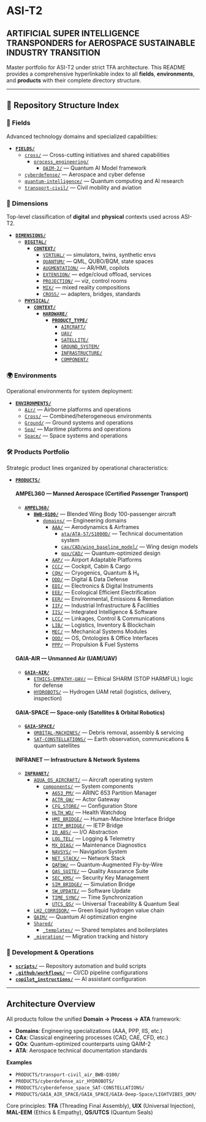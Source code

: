 # ASI-T2
## ARTIFICIAL SUPER INTELLIGENCE TRANSPONDERS for AEROSPACE SUSTAINABLE INDUSTRY TRANSITION

Master portfolio for ASI-T2 under strict TFA architecture. This README provides a comprehensive hyperlinkable index to all **fields**, **environments**, and **products** with their complete directory structure.

---

## 📁 Repository Structure Index

### 🧭 Fields
Advanced technology domains and specialized capabilities:

- **[`FIELDS/`](./FIELDS/)**
  - [`cross/`](./FIELDS/cross/) — Cross-cutting initiatives and shared capabilities
    - [`process_engineering/`](./FIELDS/cross/process_engineering/)
      - [`QAIM-2/`](./FIELDS/cross/process_engineering/QAIM-2/) — Quantum AI Model framework
  - [`cyberdefense/`](./FIELDS/cyberdefense/) — Aerospace and cyber defense
  - [`quantum-intelligence/`](./FIELDS/quantum-intelligence/) — Quantum computing and AI research
  - [`transport-civil/`](./FIELDS/transport-civil/) — Civil mobility and aviation

### 🧭 Dimensions
Top-level classification of **digital** and **physical** contexts used across ASI-T2.

- **[`DIMENSIONS/`](./DIMENSIONS/)**
  - **[`DIGITAL/`](./DIMENSIONS/DIGITAL/)**
    - **[`CONTEXT/`](./DIMENSIONS/DIGITAL/CONTEXT/)**
      - [`VIRTUAL/`](./DIMENSIONS/DIGITAL/CONTEXT/VIRTUAL/) — simulators, twins, synthetic envs
      - [`QUANTUM/`](./DIMENSIONS/DIGITAL/CONTEXT/QUANTUM/) — QML, QUBO/BQM, state spaces
      - [`AUGMENTATION/`](./DIMENSIONS/DIGITAL/CONTEXT/AUGMENTATION/) — AR/HMI, copilots
      - [`EXTENSION/`](./DIMENSIONS/DIGITAL/CONTEXT/EXTENSION/) — edge/cloud offload, services
      - [`PROJECTION/`](./DIMENSIONS/DIGITAL/CONTEXT/PROJECTION/) — viz, control rooms
      - [`MIX/`](./DIMENSIONS/DIGITAL/CONTEXT/MIX/) — mixed reality compositions
      - [`CROSS/`](./DIMENSIONS/DIGITAL/CONTEXT/CROSS/) — adapters, bridges, standards
  - **[`PHYSICAL/`](./DIMENSIONS/PHYSICAL/)**
    - **[`CONTEXT/`](./DIMENSIONS/PHYSICAL/CONTEXT/)**
      - **[`HARDWARE/`](./DIMENSIONS/PHYSICAL/CONTEXT/HARDWARE/)**
        - **[`PRODUCT_TYPE/`](./DIMENSIONS/PHYSICAL/CONTEXT/HARDWARE/PRODUCT_TYPE/)**
          - [`AIRCRAFT/`](./DIMENSIONS/PHYSICAL/CONTEXT/HARDWARE/PRODUCT_TYPE/AIRCRAFT/)
          - [`UAV/`](./DIMENSIONS/PHYSICAL/CONTEXT/HARDWARE/PRODUCT_TYPE/UAV/)
          - [`SATELLITE/`](./DIMENSIONS/PHYSICAL/CONTEXT/HARDWARE/PRODUCT_TYPE/SATELLITE/)
          - [`GROUND_SYSTEM/`](./DIMENSIONS/PHYSICAL/CONTEXT/HARDWARE/PRODUCT_TYPE/GROUND_SYSTEM/)
          - [`INFRASTRUCTURE/`](./DIMENSIONS/PHYSICAL/CONTEXT/HARDWARE/PRODUCT_TYPE/INFRASTRUCTURE/)
          - [`COMPONENT/`](./DIMENSIONS/PHYSICAL/CONTEXT/HARDWARE/PRODUCT_TYPE/COMPONENT/)

### 🌍 Environments
Operational environments for system deployment:

- **[`ENVIRONMENTS/`](./ENVIRONMENTS/)**
  - [`Air/`](./ENVIRONMENTS/Air/) — Airborne platforms and operations
  - [`Cross/`](./ENVIRONMENTS/Cross/) — Combined/heterogeneous environments
  - [`Ground/`](./ENVIRONMENTS/Ground/) — Ground systems and operations
  - [`Sea/`](./ENVIRONMENTS/Sea/) — Maritime platforms and operations
  - [`Space/`](./ENVIRONMENTS/Space/) — Space systems and operations

### 🛠️ Products Portfolio
Strategic product lines organized by operational characteristics:

- **[`PRODUCTS/`](./PRODUCTS/)**
  
  #### AMPEL360 — Manned Aerospace (Certified Passenger Transport)
  - **[`AMPEL360/`](./PRODUCTS/AMPEL360/)**
    - **[`BWB-Q100/`](./PRODUCTS/AMPEL360/BWB-Q100/)** — Blended Wing Body 100-passenger aircraft
      - [`domains/`](./PRODUCTS/AMPEL360/BWB-Q100/domains/) — Engineering domains
        - [`AAA/`](./PRODUCTS/AMPEL360/BWB-Q100/domains/AAA/) — Aerodynamics & Airframes
          - [`ata/ATA-57/S1000D/`](./PRODUCTS/AMPEL360/BWB-Q100/domains/AAA/ata/ATA-57/S1000D/) — Technical documentation system
          - [`cax/CAD/wing_baseline_model/`](./PRODUCTS/AMPEL360/BWB-Q100/domains/AAA/cax/CAD/wing_baseline_model/) — Wing design models
          - [`qox/CAD/`](./PRODUCTS/AMPEL360/BWB-Q100/domains/AAA/qox/CAD/) — Quantum-optimized design
        - [`AAP/`](./PRODUCTS/AMPEL360/BWB-Q100/domains/AAP/) — Airport Adaptable Platforms
        - [`CCC/`](./PRODUCTS/AMPEL360/BWB-Q100/domains/CCC/) — Cockpit, Cabin & Cargo
        - [`CQH/`](./PRODUCTS/AMPEL360/BWB-Q100/domains/CQH/) — Cryogenics, Quantum & H₂
        - [`DDD/`](./PRODUCTS/AMPEL360/BWB-Q100/domains/DDD/) — Digital & Data Defense
        - [`EDI/`](./PRODUCTS/AMPEL360/BWB-Q100/domains/EDI/) — Electronics & Digital Instruments
        - [`EEE/`](./PRODUCTS/AMPEL360/BWB-Q100/domains/EEE/) — Ecological Efficient Electrification
        - [`EER/`](./PRODUCTS/AMPEL360/BWB-Q100/domains/EER/) — Environmental, Emissions & Remediation
        - [`IIF/`](./PRODUCTS/AMPEL360/BWB-Q100/domains/IIF/) — Industrial Infrastructure & Facilities
        - [`IIS/`](./PRODUCTS/AMPEL360/BWB-Q100/domains/IIS/) — Integrated Intelligence & Software
        - [`LCC/`](./PRODUCTS/AMPEL360/BWB-Q100/domains/LCC/) — Linkages, Control & Communications
        - [`LIB/`](./PRODUCTS/AMPEL360/BWB-Q100/domains/LIB/) — Logistics, Inventory & Blockchain
        - [`MEC/`](./PRODUCTS/AMPEL360/BWB-Q100/domains/MEC/) — Mechanical Systems Modules
        - [`OOO/`](./PRODUCTS/AMPEL360/BWB-Q100/domains/OOO/) — OS, Ontologies & Office Interfaces
        - [`PPP/`](./PRODUCTS/AMPEL360/BWB-Q100/domains/PPP/) — Propulsion & Fuel Systems

  #### GAIA-AIR — Unmanned Air (UAM/UAV)
  - **[`GAIA-AIR/`](./PRODUCTS/GAIA-AIR/)**
    - [`ETHICS-EMPATHY-UAV/`](./PRODUCTS/GAIA-AIR/ETHICS-EMPATHY-UAV/) — Ethical SHARM (STOP HARMFUL) logic for defense
    - [`HYDROBOTS/`](./PRODUCTS/GAIA-AIR/HYDROBOTS/) — Hydrogen UAM retail (logistics, delivery, inspection)

  #### GAIA-SPACE — Space-only (Satellites & Orbital Robotics)
  - **[`GAIA-SPACE/`](./PRODUCTS/GAIA-SPACE/)**
    - [`ORBITAL-MACHINES/`](./PRODUCTS/GAIA-SPACE/ORBITAL-MACHINES/) — Debris removal, assembly & servicing
    - [`SAT-CONSTELLATIONS/`](./PRODUCTS/GAIA-SPACE/SAT-CONSTELLATIONS/) — Earth observation, communications & quantum satellites

  #### INFRANET — Infrastructure & Network Systems
  - **[`INFRANET/`](./PRODUCTS/INFRANET/)**
    - [`AQUA_OS_AIRCRAFT/`](./PRODUCTS/INFRANET/AQUA_OS_AIRCRAFT/) — Aircraft operating system
      - [`components/`](./PRODUCTS/INFRANET/AQUA_OS_AIRCRAFT/components/) — System components
        - [`A653_PM/`](./PRODUCTS/INFRANET/AQUA_OS_AIRCRAFT/components/A653_PM/) — ARINC 653 Partition Manager
        - [`ACTR_GW/`](./PRODUCTS/INFRANET/AQUA_OS_AIRCRAFT/components/ACTR_GW/) — Actor Gateway
        - [`CFG_STORE/`](./PRODUCTS/INFRANET/AQUA_OS_AIRCRAFT/components/CFG_STORE/) — Configuration Store
        - [`HLTH_WD/`](./PRODUCTS/INFRANET/AQUA_OS_AIRCRAFT/components/HLTH_WD/) — Health Watchdog
        - [`HMI_BRIDGE/`](./PRODUCTS/INFRANET/AQUA_OS_AIRCRAFT/components/HMI_BRIDGE/) — Human-Machine Interface Bridge
        - [`IETP_BRIDGE/`](./PRODUCTS/INFRANET/AQUA_OS_AIRCRAFT/components/IETP_BRIDGE/) — IETP Bridge
        - [`IO_ABS/`](./PRODUCTS/INFRANET/AQUA_OS_AIRCRAFT/components/IO_ABS/) — I/O Abstraction
        - [`LOG_TEL/`](./PRODUCTS/INFRANET/AQUA_OS_AIRCRAFT/components/LOG_TEL/) — Logging & Telemetry
        - [`MX_DIAG/`](./PRODUCTS/INFRANET/AQUA_OS_AIRCRAFT/components/MX_DIAG/) — Maintenance Diagnostics
        - [`NAVSYS/`](./PRODUCTS/INFRANET/AQUA_OS_AIRCRAFT/components/NAVSYS/) — Navigation System
        - [`NET_STACK/`](./PRODUCTS/INFRANET/AQUA_OS_AIRCRAFT/components/NET_STACK/) — Network Stack
        - [`QAFbW/`](./PRODUCTS/INFRANET/AQUA_OS_AIRCRAFT/components/QAFbW/) — Quantum-Augmented Fly-by-Wire
        - [`QAS_SUITE/`](./PRODUCTS/INFRANET/AQUA_OS_AIRCRAFT/components/QAS_SUITE/) — Quality Assurance Suite
        - [`SEC_KMS/`](./PRODUCTS/INFRANET/AQUA_OS_AIRCRAFT/components/SEC_KMS/) — Security Key Management
        - [`SIM_BRIDGE/`](./PRODUCTS/INFRANET/AQUA_OS_AIRCRAFT/components/SIM_BRIDGE/) — Simulation Bridge
        - [`SW_UPDATE/`](./PRODUCTS/INFRANET/AQUA_OS_AIRCRAFT/components/SW_UPDATE/) — Software Update
        - [`TIME_SYNC/`](./PRODUCTS/INFRANET/AQUA_OS_AIRCRAFT/components/TIME_SYNC/) — Time Synchronization
        - [`UTCS_QS/`](./PRODUCTS/INFRANET/AQUA_OS_AIRCRAFT/components/UTCS_QS/) — Universal Traceability & Quantum Seal
    - [`LH2_CORRIDOR/`](./PRODUCTS/INFRANET/LH2_CORRIDOR/) — Green liquid hydrogen value chain
    - [`QAIM/`](./PRODUCTS/INFRANET/QAIM/) — Quantum AI optimization engine
    - [`Shared/`](./PRODUCTS/INFRANET/Shared/)
      - [`_templates/`](./PRODUCTS/INFRANET/Shared/_templates/) — Shared templates and boilerplates
    - [`_migration/`](./PRODUCTS/_migration/) — Migration tracking and history

### 🔧 Development & Operations
- **[`scripts/`](./scripts/)** — Repository automation and build scripts
- **[`.github/workflows/`](./.github/workflows/)** — CI/CD pipeline configurations
- **[`copilot_instructions/`](./copilot_instructions/)** — AI assistant configuration

---
## Architecture Overview

All products follow the unified **Domain → Process → ATA** framework:

- **Domains**: Engineering specializations (AAA, PPP, IIS, etc.)
- **CAx**: Classical engineering processes (CAD, CAE, CFD, etc.)
- **QOx**: Quantum-optimized counterparts using QAIM-2
- **ATA**: Aerospace technical documentation standards

**Examples**
- `PRODUCTS/transport-civil_air_BWB-Q100/`
- `PRODUCTS/cyberdefense_air_HYDROBOTS/`
- `PRODUCTS/cyberdefense_space_SAT-CONSTELLATIONS/`
- `PRODUCTS/GAIA_AIR_SPACE/GAIA_SPACE/GAIA-Deep-Space/LIGHTVIBES_QKM/`

Core principles: **TFA** (Threading Final Assembly), **UIX** (Universal Injection), **MAL-EEM** (Ethics & Empathy), **QS/UTCS** (Quantum Seals)

